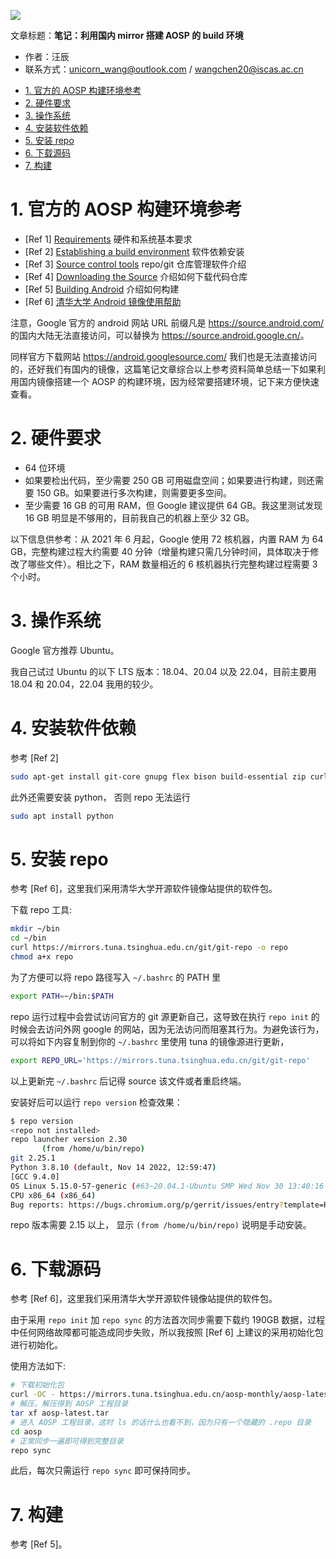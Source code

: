 ![](./diagrams/android.png)

文章标题：**笔记：利用国内 mirror 搭建 AOSP 的 build 环境**

- 作者：汪辰
- 联系方式：<unicorn_wang@outlook.com> / <wangchen20@iscas.ac.cn>

<!-- TOC -->

- [1. 官方的 AOSP 构建环境参考](#1-官方的-aosp-构建环境参考)
- [2. 硬件要求](#2-硬件要求)
- [3. 操作系统](#3-操作系统)
- [4. 安装软件依赖](#4-安装软件依赖)
- [5. 安装 repo](#5-安装-repo)
- [6. 下载源码](#6-下载源码)
- [7. 构建](#7-构建)

<!-- /TOC -->

# 1. 官方的 AOSP 构建环境参考
- [Ref 1] [Requirements][5] 硬件和系统基本要求
- [Ref 2] [Establishing a build environment][1] 软件依赖安装
- [Ref 3] [Source control tools][2] repo/git 仓库管理软件介绍
- [Ref 4] [Downloading the Source][3] 介绍如何下载代码仓库
- [Ref 5] [Building Android][4] 介绍如何构建
- [Ref 6] [清华大学 Android 镜像使用帮助][6]

注意，Google 官方的 android 网站 URL 前缀凡是 <https://source.android.com/> 的国内大陆无法直接访问，可以替换为 <https://source.android.google.cn/>。

同样官方下载网站 <https://android.googlesource.com/> 我们也是无法直接访问的，还好我们有国内的镜像，这篇笔记文章综合以上参考资料简单总结一下如果利用国内镜像搭建一个 AOSP 的构建环境，因为经常要搭建环境，记下来方便快速查看。

# 2. 硬件要求

- 64 位环境
- 如果要检出代码，至少需要 250 GB 可用磁盘空间；如果要进行构建，则还需要 150 GB。如果要进行多次构建，则需要更多空间。
- 至少需要 16 GB 的可用 RAM，但 Google 建议提供 64 GB。我这里测试发现 16 GB 明显是不够用的，目前我自己的机器上至少 32 GB。

以下信息供参考：从 2021 年 6 月起，Google 使用 72 核机器，内置 RAM 为 64 GB，完整构建过程大约需要 40 分钟（增量构建只需几分钟时间，具体取决于修改了哪些文件）。相比之下，RAM 数量相近的 6 核机器执行完整构建过程需要 3 个小时。

# 3. 操作系统

Google 官方推荐 Ubuntu。

我自己试过 Ubuntu 的以下 LTS 版本：18.04、20.04 以及 22.04，目前主要用 18.04 和 20.04，22.04 我用的较少。

# 4. 安装软件依赖

参考 [Ref 2]

```bash
sudo apt-get install git-core gnupg flex bison build-essential zip curl zlib1g-dev gcc-multilib g++-multilib libc6-dev-i386 libncurses5 lib32ncurses5-dev x11proto-core-dev libx11-dev lib32z1-dev libgl1-mesa-dev libxml2-utils xsltproc unzip fontconfig
```

此外还需要安装 python， 否则 repo 无法运行

```bash
sudo apt install python
```

# 5. 安装 repo

参考 [Ref 6]，这里我们采用清华大学开源软件镜像站提供的软件包。

下载 repo 工具:

```bash
mkdir ~/bin
cd ~/bin
curl https://mirrors.tuna.tsinghua.edu.cn/git/git-repo -o repo
chmod a+x repo
```

为了方便可以将 repo 路径写入 `~/.bashrc` 的 PATH 里

```bash
export PATH=~/bin:$PATH
```

repo 运行过程中会尝试访问官方的 git 源更新自己，这导致在执行 `repo init` 的时候会去访问外网 google 的网站，因为无法访问而阻塞其行为。为避免该行为，可以将如下内容复制到你的 `~/.bashrc` 里使用 tuna 的镜像源进行更新，
```bash
export REPO_URL='https://mirrors.tuna.tsinghua.edu.cn/git/git-repo'
```

以上更新完 `~/.bashrc` 后记得 source 该文件或者重启终端。

安装好后可以运行 `repo version` 检查效果：

```bash
$ repo version
<repo not installed>
repo launcher version 2.30
       (from /home/u/bin/repo)
git 2.25.1
Python 3.8.10 (default, Nov 14 2022, 12:59:47) 
[GCC 9.4.0]
OS Linux 5.15.0-57-generic (#63~20.04.1-Ubuntu SMP Wed Nov 30 13:40:16 UTC 2022)
CPU x86_64 (x86_64)
Bug reports: https://bugs.chromium.org/p/gerrit/issues/entry?template=Repo+tool+issue
```

repo 版本需要 2.15 以上， 显示 `(from /home/u/bin/repo)` 说明是手动安装。

# 6. 下载源码

参考 [Ref 6]，这里我们采用清华大学开源软件镜像站提供的软件包。

由于采用 `repo init` 加 `repo sync` 的方法首次同步需要下载约 190GB 数据，过程中任何网络故障都可能造成同步失败，所以我按照 [Ref 6] 上建议的采用初始化包进行初始化。

使用方法如下:

```bash
# 下载初始化包
curl -OC - https://mirrors.tuna.tsinghua.edu.cn/aosp-monthly/aosp-latest.tar 
# 解压，解压得到 AOSP 工程目录
tar xf aosp-latest.tar
# 进入 AOSP 工程目录，这时 ls 的话什么也看不到，因为只有一个隐藏的 .repo 目录
cd aosp
# 正常同步一遍即可得到完整目录
repo sync 
```
此后，每次只需运行 `repo sync` 即可保持同步。 

# 7. 构建

参考 [Ref 5]。


[1]:https://source.android.com/docs/setup/start/initializing
[2]:https://source.android.com/docs/setup/download
[3]:https://source.android.com/docs/setup/download/downloading
[4]:https://source.android.com/docs/setup/build/building
[5]:https://source.android.com/docs/setup/start/requirements
[6]:https://mirrors.tuna.tsinghua.edu.cn/help/AOSP/